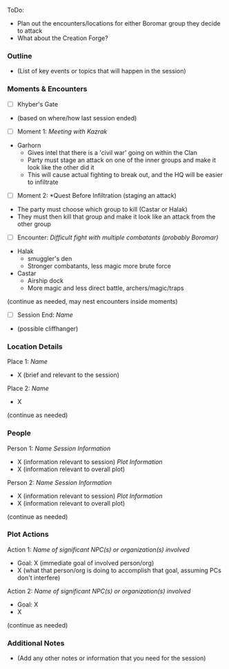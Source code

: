 ToDo:
* Plan out the encounters/locations for either Boromar group they decide to attack
* What about the Creation Forge?
### Outline
- (List of key events or topics that will happen in the session)

### Moments & Encounters

- [ ] Khyber's Gate
- (based on where/how last session ended)

- [ ] Moment 1: *Meeting with Kazrak*
- Garhorn
	- Gives intel that there is a 'civil war' going on within the Clan
	- Party must stage an attack on one of the inner groups and make it look like the other did it
	- This will cause actual fighting to break out, and the HQ will be easier to infiltrate

- [ ] Moment 2: *Quest Before Infiltration (staging an attack)
- The party must choose which group to kill (Castar or Halak)
- They must then kill that group and make it look like an attack from the other group

- [ ] Encounter: *Difficult fight with multiple combatants (probably Boromar)*
- Halak
	- smuggler's den
	- Stronger combatants, less magic more brute force
- Castar
	- Airship dock
	- More magic and less direct battle, archers/magic/traps

(continue as needed, may nest encounters inside moments)

- [ ] Session End: *Name*
- (possible cliffhanger)

### Location Details

Place 1: *Name*
- X (brief and relevant to the session)

Place 2: *Name*
- X

(continue as needed)
### People

Person 1: *Name*
*Session Information*
- X (information relevant to session)
*Plot Information*
- X (information relevant to overall plot)

Person 2: *Name*
*Session Information*
- X (information relevant to session)
*Plot Information*
- X (information relevant to overall plot)

(continue as needed)
### Plot Actions

Action 1: *Name of significant NPC(s) or organization(s) involved*
- Goal: X (immediate goal of involved person/org)
- X (what that person/org is doing to accomplish that goal, assuming PCs don't interfere)

Action 2: *Name of significant NPC(s) or organization(s) involved*
- Goal: X
- X

(continue as needed)
### Additional Notes

- (Add any other notes or information that you need for the session)